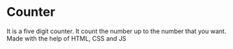 # Counter
It is a five digit counter. It count the number up to the number that you want. Made with the help of HTML, CSS and JS
